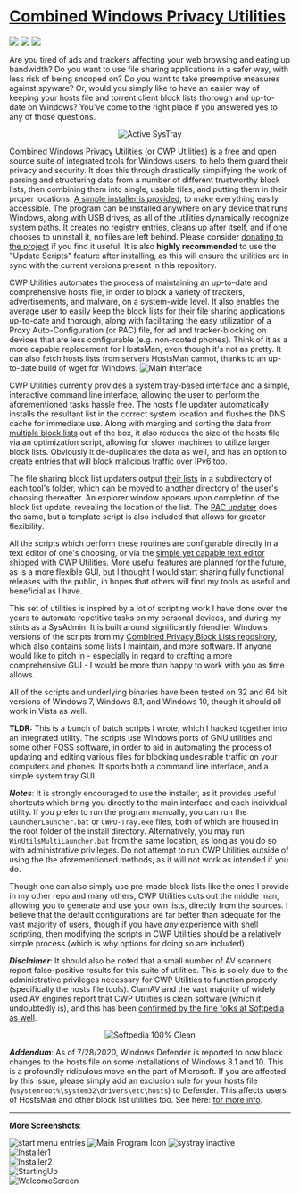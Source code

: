 # [Combined Windows Privacy Utilities](https://github.com/bongochong/CWP-Utilities/raw/master/Releases/CWP-Utilities-Stable-1.8.0.exe) 
<p align="left">
  <img src="https://i.imgur.com/YaMNcVc.png">
  <img src="https://i.imgur.com/qROhmY0.png">
  <img src="https://i.imgur.com/Zgo2UnG.png">
</p>

Are you tired of ads and trackers affecting your web browsing and eating up bandwidth? Do you want to use file sharing applications in a safer way, with less risk of being snooped on? Do you want to take preemptive measures against spyware? Or, would you simply like to have an easier way of keeping your hosts file and torrent client block lists thorough and up-to-date on Windows? You've come to the right place if you answered yes to any of those questions.  
<p align="center"><img src="https://github.com/bongochong/CWP-Utilities/raw/master/Screenshots/systray-active.png" alt="Active SysTray"></p>

Combined Windows Privacy Utilities (or CWP Utilities) is a free and open source suite of integrated tools for Windows users, to help them guard their privacy and security. It does this through drastically simplifying the work of parsing and structuring data from a number of different trustworthy block lists, then combining them into single, usable files, and putting them in their proper locations. [A simple installer is provided](https://github.com/bongochong/CWP-Utilities/raw/master/Releases/CWP-Utilities-Stable-1.8.0.exe), to make everything easily accessible. The program can be installed anywhere on any device that runs Windows, along with USB drives, as all of the utilities dynamically recognize system paths. It creates no registry entries, cleans up after itself, and if one chooses to uninstall it, no files are left behind. Please consider [donating to the project](https://github.com/bongochong/CWP-Utilities/blob/master/DONATE.md) if you find it useful. It is also **highly recommended** to use the "Update Scripts" feature after installing, as this will ensure the utilities are in sync with the current versions present in this repository.

CWP Utilities automates the process of maintaining an up-to-date and comprehensive hosts file, in order to block a variety of trackers, advertisements, and malware, on a system-wide level. It also enables the average user to easily keep the block lists for their file sharing applications up-to-date and thorough, along with facilitating the easy utilization of a Proxy Auto-Configuration (or PAC) file, for ad and tracker-blocking on devices that are less configurable (e.g. non-rooted phones). Think of it as a more capable replacement for HostsMan, even though it's not as pretty. It can also fetch hosts lists from servers HostsMan cannot, thanks to an up-to-date build of wget for Windows.
![Main Interface](/Screenshots/screen05-new.png)

CWP Utilities currently provides a system tray-based interface and a simple, interactive command line interface, allowing the user to perform the aforementioned tasks hassle free. The hosts file updater automatically installs the resultant list in the correct system location and flushes the DNS cache for immediate use. Along with merging and sorting the data from [multiple block lists](/MoreInfo/DefaultHostsLists.md) out of the box, it also reduces the size of the hosts file via an optimization script, allowing for slower machines to utilize larger block lists. Obviously it de-duplicates the data as well, and has an option to create entries that will block malicious traffic over IPv6 too.

The file sharing block list updaters output [their lists](/MoreInfo/DefaultBitTorrentBlockLists.md) in a subdirectory of each tool's folder, which can be moved to another directory of the user's choosing thereafter. An explorer window appears upon completion of the block list update, revealing the location of the list. The [PAC updater](/MoreInfo/DefaultPACFileSources.md) does the same, but a template script is also included that allows for greater flexibility.

All the scripts which perform these routines are configurable directly in a text editor of one's choosing, or via the [simple yet capable text editor](https://liquidninja.com/metapad/sourcecode.html) shipped with CWP Utilities. More useful features are planned for the future, as is a more flexible GUI, but I thought I would start sharing fully functional releases with the public, in hopes that others will find my tools as useful and beneficial as I have.

This set of utilities is inspired by a lot of scripting work I have done over the years to automate repetitive tasks on my personal devices, and during my stints as a SysAdmin. It is built around significantly friendlier Windows versions of the scripts from my [Combined Privacy Block Lists repository](https://github.com/bongochong/CombinedPrivacyBlockLists/), which also contains some lists I maintain, and more software. If anyone would like to pitch in - especially in regard to crafting a more comprehensive GUI - I would be more than happy to work with you as time allows.

All of the scripts and underlying binaries have been tested on 32 and 64 bit versions of Windows 7, Windows 8.1, and Windows 10, though it should all work in Vista as well.

**TLDR:** This is a bunch of batch scripts I wrote, which I hacked together into an integrated utility. The scripts use Windows ports of GNU utilities and some other FOSS software, in order to aid in automating the process of updating and editing various files for blocking undesirable traffic on your computers and phones. It sports both a command line interface, and a simple system tray GUI.

***Notes***: It is strongly encouraged to use the installer, as it provides useful shortcuts which bring you directly to the main interface and each individual utility. If you prefer to run the program manually, you can run the `LauncherLauncher.bat` or `CWPU-Tray.exe` files, both of which are housed in the root folder of the install directory. Alternatively, you may run `WinUtilsMultiLauncher.bat` from the same location, as long as you do so with administrative privileges. Do not attempt to run CWP Utilities outside of using the the aforementioned methods, as it will not work as intended if you do.

Though one can also simply use pre-made block lists like the ones I provide in my other repo and many others, CWP Utilities cuts out the middle man, allowing you to generate and use your own lists, directly from the sources. I believe that the default configurations are far better than adequate for the vast majority of users, though if you have *any* experience with shell scripting, then modifying the scripts in CWP Utilities should be a relatively simple process (which is why options for doing so are included).

***Disclaimer***: It should also be noted that a small number of AV scanners report false-positive results for this suite of utilities. This is solely due to the administrative privileges necessary for CWP Utilities to function properly (specifically the hosts file tools). ClamAV and the vast majority of widely used AV engines report that CWP Utilities is clean software (which it undoubtedly is), and this has been [confirmed by the fine folks at Softpedia as well](https://www.softpedia.com/get/Internet/Secure-Browsing-VPN/Combined-Windows-Privacy-Utilities.shtml#status).  
<p align="center"><img src="https://github.com/bongochong/CWP-Utilities/raw/master/Screenshots/sp100clean.png" alt="Softpedia 100% Clean"></p>
  
***Addendum***: As of 7/28/2020, Windows Defender is reported to now block changes to the hosts file on some installations of Windows 8.1 and 10. This is a profoundly ridiculous move on the part of Microsoft. If you are affected by this issue, please simply add an exclusion rule for your hosts file (`%systemroot%\system32\drivers\etc\hosts`) to Defender. This affects users of HostsMan and other block list utilities too. See here: [for more info](https://old.reddit.com/r/windows/comments/i03dhg/windows_defender_started_quarantining_hosts_file/).
  
---

**More Screenshots**:  

![start menu entries](https://github.com/bongochong/CWP-Utilities/raw/master/Screenshots/Start-Menu.png)
![Main Program Icon](/Screenshots/Main-Icon.png)
![systray inactive](https://github.com/bongochong/CWP-Utilities/raw/master/Screenshots/systray-inactive.png)  
![Installer1](/Screenshots/screen01-new.png)  
![Installer2](/Screenshots/screen02-new.png)  
![StartingUp](/Screenshots/screen03-new.png)  
![WelcomeScreen](/Screenshots/screen04-new.png)
